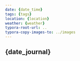 ```yaml
---
date: {date_time}
tags: {tags}
location: {location}
weather: {weather}
typora-root-url: ..
typora-copy-images-to: ../images
---
```


## {date_journal}



